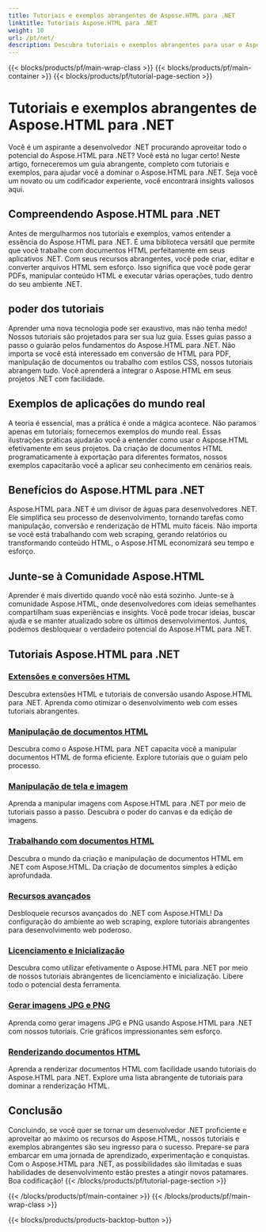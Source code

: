 ```yaml
---
title: Tutoriais e exemplos abrangentes de Aspose.HTML para .NET
linktitle: Tutoriais Aspose.HTML para .NET
weight: 10
url: /pt/net/
description: Descubra tutoriais e exemplos abrangentes para usar o Aspose.HTML para .NET. Libere o poder do Aspose.HTML para aprimorar suas habilidades de desenvolvimento .NET.
---
```


{{< blocks/products/pf/main-wrap-class >}}
{{< blocks/products/pf/main-container >}}
{{< blocks/products/pf/tutorial-page-section >}}

# Tutoriais e exemplos abrangentes de Aspose.HTML para .NET


Você é um aspirante a desenvolvedor .NET procurando aproveitar todo o potencial do Aspose.HTML para .NET? Você está no lugar certo! Neste artigo, forneceremos um guia abrangente, completo com tutoriais e exemplos, para ajudar você a dominar o Aspose.HTML para .NET. Seja você um novato ou um codificador experiente, você encontrará insights valiosos aqui.

## Compreendendo Aspose.HTML para .NET

Antes de mergulharmos nos tutoriais e exemplos, vamos entender a essência do Aspose.HTML para .NET. É uma biblioteca versátil que permite que você trabalhe com documentos HTML perfeitamente em seus aplicativos .NET. Com seus recursos abrangentes, você pode criar, editar e converter arquivos HTML sem esforço. Isso significa que você pode gerar PDFs, manipular conteúdo HTML e executar várias operações, tudo dentro do seu ambiente .NET.

## poder dos tutoriais

Aprender uma nova tecnologia pode ser exaustivo, mas não tenha medo! Nossos tutoriais são projetados para ser sua luz guia. Esses guias passo a passo o guiarão pelos fundamentos do Aspose.HTML para .NET. Não importa se você está interessado em conversão de HTML para PDF, manipulação de documentos ou trabalho com estilos CSS, nossos tutoriais abrangem tudo. Você aprenderá a integrar o Aspose.HTML em seus projetos .NET com facilidade.

## Exemplos de aplicações do mundo real

A teoria é essencial, mas a prática é onde a mágica acontece. Não paramos apenas em tutoriais; fornecemos exemplos do mundo real. Essas ilustrações práticas ajudarão você a entender como usar o Aspose.HTML efetivamente em seus projetos. Da criação de documentos HTML programaticamente à exportação para diferentes formatos, nossos exemplos capacitarão você a aplicar seu conhecimento em cenários reais.

## Benefícios do Aspose.HTML para .NET

Aspose.HTML para .NET é um divisor de águas para desenvolvedores .NET. Ele simplifica seu processo de desenvolvimento, tornando tarefas como manipulação, conversão e renderização de HTML muito fáceis. Não importa se você está trabalhando com web scraping, gerando relatórios ou transformando conteúdo HTML, o Aspose.HTML economizará seu tempo e esforço.

## Junte-se à Comunidade Aspose.HTML

Aprender é mais divertido quando você não está sozinho. Junte-se à comunidade Aspose.HTML, onde desenvolvedores com ideias semelhantes compartilham suas experiências e insights. Você pode trocar ideias, buscar ajuda e se manter atualizado sobre os últimos desenvolvimentos. Juntos, podemos desbloquear o verdadeiro potencial do Aspose.HTML para .NET.

## Tutoriais Aspose.HTML para .NET

### [Extensões e conversões HTML](./html-extensions-and-conversions/)
Descubra extensões HTML e tutoriais de conversão usando Aspose.HTML para .NET. Aprenda como otimizar o desenvolvimento web com esses tutoriais abrangentes.
### [Manipulação de documentos HTML](./html-document-manipulation/)
Descubra como o Aspose.HTML para .NET capacita você a manipular documentos HTML de forma eficiente. Explore tutoriais que o guiam pelo processo.
### [Manipulação de tela e imagem](./canvas-and-image-manipulation/)
Aprenda a manipular imagens com Aspose.HTML para .NET por meio de tutoriais passo a passo. Descubra o poder do canvas e da edição de imagens.
### [Trabalhando com documentos HTML](./working-with-html-documents/)
Descubra o mundo da criação e manipulação de documentos HTML em .NET com Aspose.HTML. Da criação de documentos simples à edição aprofundada.
### [Recursos avançados](./advanced-features/)
Desbloqueie recursos avançados do .NET com Aspose.HTML! Da configuração do ambiente ao web scraping, explore tutoriais abrangentes para desenvolvimento web poderoso.
### [Licenciamento e Inicialização](./licensing-and-initialization/)
Descubra como utilizar efetivamente o Aspose.HTML para .NET por meio de nossos tutoriais abrangentes de licenciamento e inicialização. Libere todo o potencial desta ferramenta.
### [Gerar imagens JPG e PNG](./generate-jpg-and-png-images/)
Aprenda como gerar imagens JPG e PNG usando Aspose.HTML para .NET com nossos tutoriais. Crie gráficos impressionantes sem esforço.
### [Renderizando documentos HTML](./rendering-html-documents/)
Aprenda a renderizar documentos HTML com facilidade usando tutoriais do Aspose.HTML para .NET. Explore uma lista abrangente de tutoriais para dominar a renderização HTML.

## Conclusão
Concluindo, se você quer se tornar um desenvolvedor .NET proficiente e aproveitar ao máximo os recursos do Aspose.HTML, nossos tutoriais e exemplos abrangentes são seu ingresso para o sucesso. Prepare-se para embarcar em uma jornada de aprendizado, experimentação e conquistas. Com o Aspose.HTML para .NET, as possibilidades são ilimitadas e suas habilidades de desenvolvimento estão prestes a atingir novos patamares. Boa codificação!
{{< /blocks/products/pf/tutorial-page-section >}}

{{< /blocks/products/pf/main-container >}}
{{< /blocks/products/pf/main-wrap-class >}}

{{< blocks/products/products-backtop-button >}}
